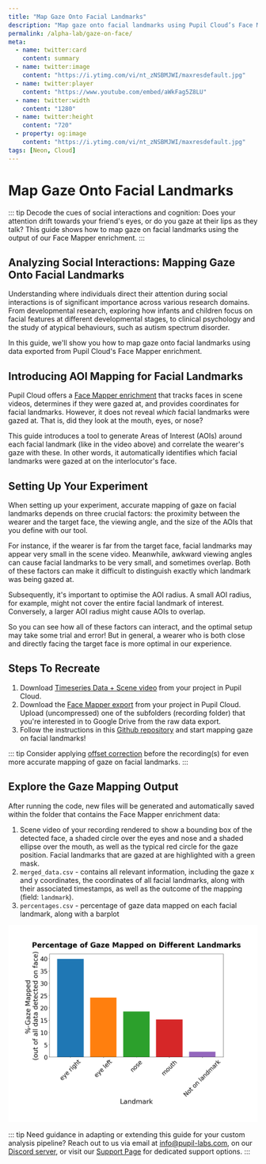 ```yaml
---
title: "Map Gaze Onto Facial Landmarks"
description: "Map gaze onto facial landmarks using Pupil Cloud’s Face Mapper exported data."
permalink: /alpha-lab/gaze-on-face/
meta:
  - name: twitter:card
    content: summary
  - name: twitter:image
    content: "https://i.ytimg.com/vi/nt_zNSBMJWI/maxresdefault.jpg"
  - name: twitter:player
    content: "https://www.youtube.com/embed/aWkFag5Z8LU"
  - name: twitter:width
    content: "1280"
  - name: twitter:height
    content: "720"
  - property: og:image
    content: "https://i.ytimg.com/vi/nt_zNSBMJWI/maxresdefault.jpg"
tags: [Neon, Cloud]
---
```


<script setup>
import TagLinks from '@components/TagLinks.vue'
</script>

# Map Gaze Onto Facial Landmarks

<TagLinks :tags="$frontmatter.tags" />

<Youtube src="aWkFag5Z8LU"/>

::: tip
Decode the cues of social interactions and cognition: Does your attention drift towards your friend's eyes, or do you gaze at their lips as they talk? This guide shows how to map gaze on facial landmarks using the output of our Face Mapper enrichment.
:::

## Analyzing Social Interactions: Mapping Gaze Onto Facial Landmarks 

Understanding where individuals direct their attention during social interactions is of significant importance across various research domains. 
From developmental research, exploring how infants and children focus on facial features at different developmental stages, to clinical psychology 
and the study of atypical behaviours, such as autism spectrum disorder.

In this guide, we'll show you how to map gaze onto facial landmarks using data exported from Pupil Cloud's Face Mapper enrichment.

## Introducing AOI Mapping for Facial Landmarks 

Pupil Cloud offers a [Face Mapper enrichment](https://docs.pupil-labs.com/neon/pupil-cloud/enrichments/face-mapper/) that tracks 
faces in scene videos, determines if they were gazed at, and provides coordinates for facial landmarks. However, it does not 
reveal _which_ facial landmarks were gazed at. That is, did they look at the mouth, eyes, or nose?

This guide introduces a tool to generate Areas of Interest (AOIs) around each facial landmark (like in the video above) and 
correlate the wearer's gaze with these. In other words, it automatically identifies which facial landmarks were gazed at on the interlocutor's face.

## Setting Up Your Experiment

When setting up your experiment, accurate mapping of gaze on facial landmarks depends on three crucial factors: the proximity 
between the wearer and the target face, the viewing angle, and the size of the AOIs that you define with our tool.

For instance, if the wearer is far from the target face, facial landmarks may appear very small in the scene video. Meanwhile, 
awkward viewing angles can cause facial landmarks to be very small, and sometimes overlap. Both of these factors can make it 
difficult to distinguish exactly which landmark was being gazed at.

Subsequently, it's important to optimise the AOI radius. A small AOI radius, for example, might not cover the entire facial 
landmark of interest. Conversely, a larger AOI radius might cause AOIs to overlap. 

So you can see how all of these factors can interact, and the optimal setup may take some trial and error! But in general, 
a wearer who is both close and directly facing the target face is more optimal in our experience.


## Steps To Recreate
1. Download [Timeseries Data + Scene video](https://docs.pupil-labs.com/neon/data-collection/data-format/) from your project in Pupil Cloud.
2. Download the [Face Mapper export](https://docs.pupil-labs.com/neon/pupil-cloud/enrichments/face-mapper/) from your project in Pupil Cloud.
Upload (uncompressed) one of the subfolders (recording folder) that you're interested in to Google Drive from the raw data export.
3. Follow the instructions in this [Github repository](https://github.com/pupil-labs/gaze-on-facial-landmarks) and start mapping gaze on facial landmarks!

::: tip
Consider applying [offset correction](https://docs.pupil-labs.com/neon/data-collection/offset-correction/#using-offset-correction-to-improve-gaze-accuracy) before the recording(s) for even more accurate mapping of gaze on facial landmarks. 
:::

## Explore the Gaze Mapping Output

After running the code, new files will be generated and automatically saved within the folder that contains the Face Mapper enrichment data:

1. Scene video of your recording rendered to show a bounding box of the detected face, a shaded circle over the eyes and nose and a shaded ellipse over the mouth, as well as the typical red circle for the gaze position. Facial landmarks that are gazed at are highlighted with a green mask. 
2. `merged_data.csv` - contains all relevant information, including the gaze x and y coordinates, the coordinates of all facial landmarks, along with their associated timestamps, as well as the outcome of the mapping (field: `landmark`). 
3. `percentages.csv` - percentage of gaze data mapped on each facial landmark, along with a barplot

![Mapping gaze on facial landmarks results](./barplot.png)

::: tip
Need guidance in adapting or extending this guide for your custom analysis pipeline? Reach out to us via email at [info@pupil-labs.com](mailto:info@pupil-labs.com), on our [Discord server](https://pupil-labs.com/chat/), or visit our [Support Page](https://pupil-labs.com/products/support/) for dedicated support options.
:::



